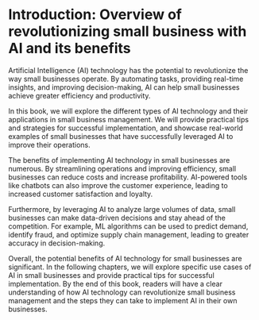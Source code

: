 Introduction: Overview of revolutionizing small business with AI and its benefits
=================================================================================

Artificial Intelligence (AI) technology has the potential to revolutionize the way small businesses operate. By automating tasks, providing real-time insights, and improving decision-making, AI can help small businesses achieve greater efficiency and productivity.

In this book, we will explore the different types of AI technology and their applications in small business management. We will provide practical tips and strategies for successful implementation, and showcase real-world examples of small businesses that have successfully leveraged AI to improve their operations.

The benefits of implementing AI technology in small businesses are numerous. By streamlining operations and improving efficiency, small businesses can reduce costs and increase profitability. AI-powered tools like chatbots can also improve the customer experience, leading to increased customer satisfaction and loyalty.

Furthermore, by leveraging AI to analyze large volumes of data, small businesses can make data-driven decisions and stay ahead of the competition. For example, ML algorithms can be used to predict demand, identify fraud, and optimize supply chain management, leading to greater accuracy in decision-making.

Overall, the potential benefits of AI technology for small businesses are significant. In the following chapters, we will explore specific use cases of AI in small businesses and provide practical tips for successful implementation. By the end of this book, readers will have a clear understanding of how AI technology can revolutionize small business management and the steps they can take to implement AI in their own businesses.
